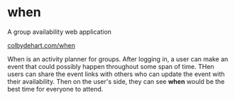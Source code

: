 # when
A group availability web application

[colbydehart.com/when](colbydehart.com/when)

When is an activity planner for groups. After logging in, a user can make an event that could possibly happen throughout some
span of time. THen users can share the event links with others who can update the event with their availability. Then on the 
user's side, they can see **when** would be the best time for everyone to attend.
